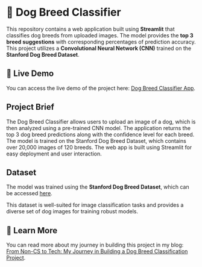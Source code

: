 # 🐶 Dog Breed Classifier

This repository contains a web application built using **Streamlit** that classifies dog breeds from uploaded images. The model provides the **top 3 breed suggestions** with corresponding percentages of prediction accuracy. This project utilizes a **Convolutional Neural Network (CNN)** trained on the **Stanford Dog Breed Dataset**.

## 🔗 Live Demo
You can access the live demo of the project here: [Dog Breed Classifier App](https://dog-breed-classification-by-caroline.streamlit.app/).

## Project Brief

The Dog Breed Classifier allows users to upload an image of a dog, which is then analyzed using a pre-trained CNN model. The application returns the top 3 dog breed predictions along with the confidence level for each breed. The model is trained on the Stanford Dog Breed Dataset, which contains over 20,000 images of 120 breeds. The web app is built using Streamlit for easy deployment and user interaction.

## Dataset

The model was trained using the **Stanford Dog Breed Dataset**, which can be accessed [here](http://vision.stanford.edu/aditya86/ImageNetDogs/).

This dataset is well-suited for image classification tasks and provides a diverse set of dog images for training robust models.

## 📝 Learn More

You can read more about my journey in building this project in my blog: [From Non-CS to Tech: My Journey in Building a Dog Breed Classification Project](https://medium.com/@carolinejudy2002/from-non-cs-to-tech-my-journey-in-building-a-dog-breed-classification-project-5c6badba7e30).
